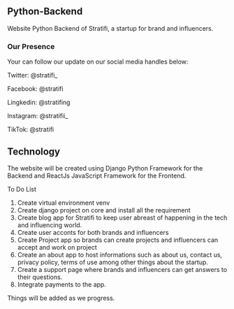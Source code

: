## Python-Backend
Website Python Backend of Stratifi, a startup for brand and influencers.


### Our Presence
Your can follow our update on our social media handles below:

Twitter: @stratifi_

Facebook: @stratifi

Lingkedin: @stratifing

Instagram: @stratifii_

TikTok: @stratifi

## Technology

The website will be created using Django Python Framework for the Backend and ReactJs JavaScript Framework for the Frontend.

To Do List

1. Create virtual environment venv 
2. Create django project on core and install all the requirement
3. Create blog app for Stratifi to keep user abreast of happening in the tech and influencing world. 
4. Create user acconts for both brands and influencers
5. Create Project app so brands can create projects and influencers can accept and work on project 
6. Create an about app to host informations such as about us, contact us, privacy policy, terms of use among other things about the startup.
7. Create a support page where brands and influencers can get answers to their questions.
8. Integrate payments to the app.

Things will be added as we progress.
